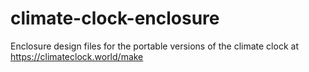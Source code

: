 # climate-clock-enclosure
Enclosure design files for the portable versions of the climate clock at https://climateclock.world/make
